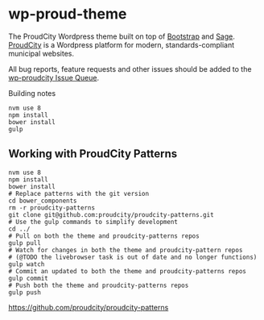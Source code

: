 # wp-proud-theme
The ProudCity Wordpress theme built on top of [Bootstrap](http://getbootstrap.com) and [Sage](https://roots.io/sage/). [ProudCity](http://proudcity.com) is a Wordpress platform for modern, standards-compliant municipal websites.

All bug reports, feature requests and other issues should be added to the [wp-proudcity Issue Queue](https://github.com/proudcity/wp-proudcity/issues).


Building notes
```
nvm use 8
npm install
bower install
gulp
```

## Working with ProudCity Patterns
```
nvm use 8
npm install
bower install
# Replace patterns with the git version
cd bower_components
rm -r proudcity-patterns
git clone git@github.com:proudcity/proudcity-patterns.git
# Use the gulp commands to simplify development
cd ../
# Pull on both the theme and proudcity-patterns repos
gulp pull
# Watch for changes in both the theme and proudcity-pattern repos
# (@TODO the livebrowser task is out of date and no longer functions)
gulp watch
# Commit an updated to both the theme and proudcity-patterns repos
gulp commit
# Push both the theme and proudcity-patterns repos
gulp push
```
https://github.com/proudcity/proudcity-patterns
